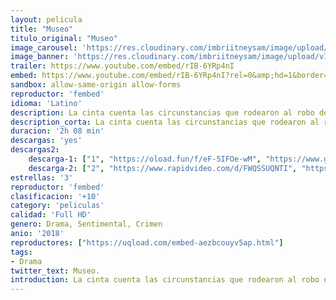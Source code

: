 ```yaml
---
layout: pelicula
title: "Museo"
titulo_original: "Museo"
image_carousel: 'https://res.cloudinary.com/imbriitneysam/image/upload/v1542165967/museo-poster-min.jpg'
image_banner: 'https://res.cloudinary.com/imbriitneysam/image/upload/v1542165968/museo-banner-min.jpg'
trailer: https://www.youtube.com/embed/rIB-6YRp4nI
embed: https://www.youtube.com/embed/rIB-6YRp4nI?rel=0&amp;hd=1&border=0&wmode=opaque&enablejsapi=1&modestbranding=1&controls=1&showinfo=1
sandbox: allow-same-origin allow-forms
reproductor: 'fembed'
idioma: 'Latino'
description: La cinta cuenta las circunstancias que rodearon al robo de varios artefactos prehispánicos del Museo Nacional de Antropología de la Ciudad de México en 1985, y la sorpresa de las autoridades al descubrir que los autores de semejante hazaña habían sido dos jóvenes marginales de los suburbios, Carlos Perches y Ramón Sardina (García Bernal y Leonardo Ortizgris), en lugar de los ladrones profesionales de arte a los que se le atribuía la sustracción de los objetos.
description_corta: La cinta cuenta las circunstancias que rodearon al robo de varios artefactos prehispánicos del Museo Nacional de Antropología de la Ciudad de México en 1985, y la sorpresa de las autoridades al descubrir que los autores de semejante hazaña habían...
duracion: '2h 08 min'
descargas: 'yes'
descargas2:
    descarga-1: ["1", "https://oload.fun/f/eF-5IFOe-wM", "https://www.google.com/s2/favicons?domain=openload.co","OpenLoad","https://res.cloudinary.com/imbriitneysam/image/upload/v1541473684/mexico.png", "Latino", "Full HD"]
    descarga-2: ["2", "https://www.rapidvideo.com/d/FWQSSUQNTI", "https://www.google.com/s2/favicons?domain=www.rapidvideo.com","RapidVideo","https://res.cloudinary.com/imbriitneysam/image/upload/v1541473684/mexico.png", "Latino", "TS-Screener"]
estrellas: '3'
reproductor: 'fembed'
clasificacion: '+10'
category: 'peliculas'
calidad: 'Full HD'
genero: Drama, Sentimental, Crimen
anio: '2018'
reproductores: ["https://uqload.com/embed-aezbcouyv5ap.html"]
tags:
- Drama
twitter_text: Museo.
introduction: La cinta cuenta las circunstancias que rodearon al robo de varios artefactos prehispánicos del Museo Nacional de Antropología de la Ciudad de México en 1985, y la sorpresa de las autoridades al descubrir que los autores de semejante hazaña habían...
---
```



 








